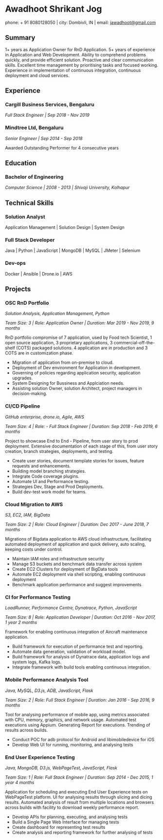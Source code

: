 # Awadhoot Shrikant Jog

phone: + 91 8080128050 | city: Dombivli, IN | email: jawadhoot@gmail.com
 
## Summary

1+ years as Application Owner for RnD Application.
5+ years of experience in Application and Web Development.
Ability to comprehend problems quickly, and provide efficient solution.
Proactive and clear communication skills.
Excellent time management by prioritising tasks and focused working.
Experience in implementation of continuous integration, continuous deployment and cloud services.

## Experience

### Cargill Business Services, Bengaluru

*Full Stack Engineer | Sep 2018 - Nov 2019*

### Mindtree Ltd, Bengaluru

*Senior Engineer | Sep 2014 - Sep 2018*

Awarded Outstanding Performer for 4 consecutive years

## Education

### Bachelor of Engineering

*Computer Science | 2008 - 2013 | Shivaji University, Kolhapur*
 
## Technical Skills

### Solution Analyst

Application Management | Solution Design | System Design

### Full Stack Developer

Java | Python | JavaScript | MongoDB | MySQL | JMeter | Selenium

### Dev-ops

Docker | Ansible | Drone.io | AWS

## Projects

### OSC RnD Portfolio

*Solution Analysis, Application Management, Python*

*Team Size: 3 | Role: Application Owner | Duration: Mar 2019 - Nov 2019, 9 months*

RnD portfolio compromise of 7 application, used by Food tech Scientist, 1 open source application, 3 proprietary applications, 3 commercial-off-the-shelf (COTS) packaged solutions. 4 application are in production and 3 COTS are in customization phase. 

- Migration of application from on-premise to cloud.
- Deployment of Dev environment for Application in development.
- Governing of policies regarding application security, application upgrades.
- System Designing for Bussiness and Applciation needs.
- Assisting solution Owner, solution Architect, project managers in decision-making.

### CI/CD Pipeline

*GitHub enterprise, drone.io, Agile, AWS*

*Team Size: 4 | Role: - Full Stack Engineer | Duration: Sep 2018 - Feb 2019, 6 months*

Project to showcase End to End - Pipeline, from user story to prod deployment. Extensive documentation of each stage of this, from user story creation, branch strategies, deployments, and testing.

- Create user stories, document template stories for issues, feature requests and enhancements.
- Building model branching strategies.
- Integrate Code coverage plugins.
- Automate UI and Performance testing.
- Strategies Dev, Stage and Prod Deployments.
- Build dev-test work model for teams.

### Cloud Migration to AWS

*S3, EC2, IAM, BigData*

*Team Size: 2 | Role: Cloud Engineer | Duration: Dec 2017 - June 2018, 7 months*

Migrations of Bigdata application to AWS cloud infrastructure, facilitating automated deployment of application and quick delivery, auto scaling, keeping costs under control.

- Maintain IAM roles and infrastructure security 
- Manage S3 buckets and benchmark data transfer across system 
- Create EC2 Clusters for deployment of BigData tools 
- Automate EC2 deployment via shell scripting, enabling continuous deployment 
- Benchmark application performance and suggest improvements

### CI for Performance Testing

*LoadRunner, Performance Centre, Dynatrace, Python, JavaScript*

*Team Size: 8 | Role: Application Developer | Duration: Oct 2016 - Nov 2017, 1 year 2 months*

Framework for enabling continuous integration of Aircraft maintenance application.

- Build framework for execution of performance test and reporting. 
- Automate data generation, validation of workload model. 
- Build framework for analysis of Dynatrace data, application logs and system logs, Kafka logs. 
- Integrate framework with build tools enabling continuous integration. 

### Mobile Performance Analysis Tool

*Java, MySQL, D3.js, ADB, JavaScript, Flask*

*Team Size: 2 | Role: Full Stack Engineer | Duration: Jan 2016 - Sep 2016, 9 months*

Tool for analysing performance of mobile app, using metrics associated with CPU, memory, graphics, and network usage. Automated test executions using Appium. Generating Report for executions. Trending of results across builds.

- Conduct POC for adb protocol for Android and libimobiledevice for iOS 
- Develop Web UI for running, monitoring, and analysing tests 

### End User Experience Testing

*Java, MongoDB, D3.js, WebPageTest, JavaScript, Flask*

*Team Size: 1 | Role: Full Stack Engineer | Duration: Sep 2014 - Dec 2015, 1 year 4 months*

Application for scheduling and executing End User Experience tests on WebPageTest platform. UI for analysing results through slicing and dicing results. Automated analysis of result from multiple locations and browsers across builds with facility to download weekly performance report.

- Develop APIs for planning, executing, and analysing tests 
- Build a Single Page Web Interface for managing tests 
- Create dashboard for representing test results 
- Create analysis and reporting framework for further analysing of tests
